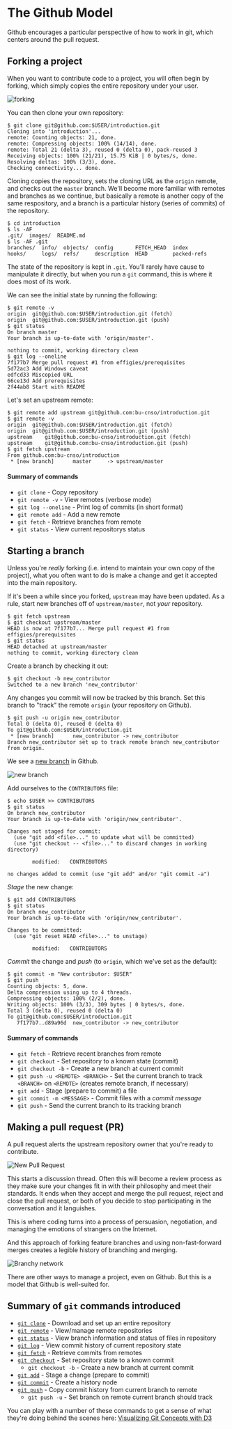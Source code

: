 # The Github Model

Github encourages a particular perspective of how to work in git, which centers
around the pull request.

## Forking a project

When you want to contribute code to a project, you will often begin by forking,
which simply copies the entire repository under your user.

![forking](images/fork.png)

You can then clone your own repository:

    $ git clone git@github.com:$USER/introduction.git
    Cloning into 'introduction'...
    remote: Counting objects: 21, done.
    remote: Compressing objects: 100% (14/14), done.
    remote: Total 21 (delta 3), reused 0 (delta 0), pack-reused 3
    Receiving objects: 100% (21/21), 15.75 KiB | 0 bytes/s, done.
    Resolving deltas: 100% (3/3), done.
    Checking connectivity... done.

Cloning copies the repository, sets the cloning URL as the `origin` remote, and
checks out the `master` branch. We'll become more familiar with remotes and
branches as we continue, but basically a remote is another copy of the same
respository, and a branch is a particular history (series of commits) of the
repository.

    $ cd introduction
    $ ls -AF
    .git/  images/  README.md
    $ ls -AF .git
    branches/  info/  objects/  config       FETCH_HEAD  index
    hooks/     logs/  refs/     description  HEAD        packed-refs

The state of the repository is kept in `.git`. You'll rarely have cause to
manipulate it directly, but when you run a `git` command, this is where it
does most of its work.

We can see the initial state by running the following:

    $ git remote -v
    origin  git@github.com:$USER/introduction.git (fetch)
    origin  git@github.com:$USER/introduction.git (push)
    $ git status
    On branch master
    Your branch is up-to-date with 'origin/master'.

    nothing to commit, working directory clean
    $ git log --oneline
    7f177b7 Merge pull request #1 from effigies/prerequisites
    5d72ac3 Add Windows caveat
    edfcd33 Miscopied URL
    66ce13d Add prerequisites
    2f44ab8 Start with README

Let's set an upstream remote:

    $ git remote add upstream git@github.com:bu-cnso/introduction.git
    $ git remote -v
    origin  git@github.com:$USER/introduction.git (fetch)
    origin  git@github.com:$USER/introduction.git (push)
    upstream    git@github.com:bu-cnso/introduction.git (fetch)
    upstream    git@github.com:bu-cnso/introduction.git (push)
    $ git fetch upstream
    From github.com:bu-cnso/introduction
     * [new branch]      master     -> upstream/master

#### Summary of commands

* `git clone` - Copy repository
* `git remote -v` - View remotes (verbose mode)
* `git log --oneline` - Print log of commits (in short format)
* `git remote add` - Add a new remote
* `git fetch` - Retrieve branches from remote
* `git status` - View current repositorys status

## Starting a branch

Unless you're *really* forking (i.e. intend to maintain your own copy of the
project), what you often want to do is make a change and get it accepted into
the main repository.

If it's been a while since you forked, `upstream` may have been updated. As a
rule, start new branches off of `upstream/master`, not *your* repository.

    $ git fetch upstream
    $ git checkout upstream/master
    HEAD is now at 7f177b7... Merge pull request #1 from effigies/prerequisites
    $ git status
    HEAD detached at upstream/master
    nothing to commit, working directory clean

Create a branch by checking it out:

    $ git checkout -b new_contributor
    Switched to a new branch 'new_contributor'

Any changes you commit will now be tracked by this branch. Set this branch to
"track" the remote `origin` (*your* repository on Github).

    $ git push -u origin new_contributor
    Total 0 (delta 0), reused 0 (delta 0)
    To git@github.com:$USER/introduction.git
     * [new branch]      new_contributor -> new_contributor
    Branch new_contributor set up to track remote branch new_contributor from origin.

We see a [new branch](../../branches) in Github.

![new branch](images/new_branch.png)

Add ourselves to the `CONTRIBUTORS` file:

    $ echo $USER >> CONTRIBUTORS
    $ git status
    On branch new_contributor
    Your branch is up-to-date with 'origin/new_contributor'.

    Changes not staged for commit:
      (use "git add <file>..." to update what will be committed)
      (use "git checkout -- <file>..." to discard changes in working directory)

            modified:   CONTRIBUTORS

    no changes added to commit (use "git add" and/or "git commit -a")

*Stage* the new change:

    $ git add CONTRIBUTORS
    $ git status
    On branch new_contributor
    Your branch is up-to-date with 'origin/new_contributor'.

    Changes to be committed:
      (use "git reset HEAD <file>..." to unstage)

            modified:   CONTRIBUTORS

*Commit* the change and *push* (to `origin`, which we've set as the default):

    $ git commit -m "New contributor: $USER"
    $ git push
    Counting objects: 5, done.
    Delta compression using up to 4 threads.
    Compressing objects: 100% (2/2), done.
    Writing objects: 100% (3/3), 309 bytes | 0 bytes/s, done.
    Total 3 (delta 0), reused 0 (delta 0)
    To git@github.com:$USER/introduction.git
       7f177b7..d89a96d  new_contributor -> new_contributor

#### Summary of commands

* `git fetch` - Retrieve recent branches from remote
* `git checkout` - Set repository to a known state (commit)
* `git checkout -b` - Create a new branch at current commit
* `git push -u <REMOTE> <BRANCH>` - Set the current branch to track `<BRANCH>`
    on `<REMOTE>` (creates remote branch, if necessary)
* `git add` - Stage (prepare to commit) a file
* `git commit -m <MESSAGE>` - Commit files with a *commit message*
* `git push` - Send the current branch to its tracking branch

## Making a pull request (PR)

A pull request alerts the upstream repository owner that you're ready to
contribute.

![New Pull Request](images/new_pr.png)

This starts a discussion thread. Often this will become a review process as
they make sure your changes fit in with their philosophy and meet their
standards. It ends when they accept and merge the pull request, reject and
close the pull request, or both of you decide to stop participating in the
conversation and it languishes.

This is where coding turns into a process of persuasion, negotiation, and
managing the emotions of strangers on the Internet.

And this approach of forking feature branches and using non-fast-forward
merges creates a legible history of branching and merging.

![Branchy network](images/branchy_network.png)

There are other ways to manage a project, even on Github. But this is a
model that Github is well-suited for.

## Summary of `git` commands introduced

* [`git clone`](https://git-scm.com/docs/git-clone) - Download and set up an
    entire repository
* [`git remote`](https://git-scm.com/docs/git-remote) - View/manage remote
    repositories
* [`git status`](https://git-scm.com/docs/git-status) - View branch information
    and status of files in repository
* [`git log`](https://git-scm.com/docs/git-log) - View commit history of
    current repository state
* [`git fetch`](https://git-scm.com/docs/git-fetch) - Retrieve commits from
    remotes
* [`git checkout`](https://git-scm.com/docs/git-checkout) - Set repository
    state to a known commit
  * `git checkout -b` - Create a new branch at current commit
* [`git add`](https://git-scm.com/docs/git-add) - Stage a change (prepare to
    commit)
* [`git commit`](https://git-scm.com/docs/git-commit) - Create a history node
* [`git push`](https://git-scm.com/docs/git-push) - Copy commit history from
    current branch to remote
  * `git push -u` - Set branch on remote current branch should track

You can play with a number of these commands to get a sense of what they're
doing behind the scenes here: [Visualizing Git Concepts with
D3](https://onlywei.github.io/explain-git-with-d3/)
